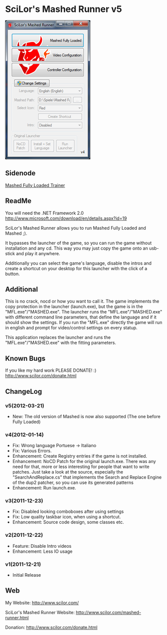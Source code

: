# SciLor's Mashed Runner v5

![Screenshot](https://raw.githubusercontent.com/SciLor/MashedRunner/master/SciLorsMashedRunnerv4.jpg)

## Sidenode
[Mashed Fully Loaded Trainer](https://github.com/SciLor/MashedTrainer)

## ReadMe

You will need the .NET Framework 2.0
http://www.microsoft.com/download/en/details.aspx?id=19

SciLor's Mashed Runner allows you to run Mashed Fully Loaded and Mashed ;).

It bypasses the launcher of the game, so you can run the game without installation and any cd.
This way you may just copy the game onto an usb-stick and play it anywhere.

Additionally you can select the game's language, disable the intros and create a shortcut on your desktop for this launcher
with the click of a button.

## Additional
This is no crack, nocd or how you want to call it. The game implements the copy protection in the launcher (launch.exe),
but the game is in the "MFL.exe"/"MASHED.exe". The launcher runs the "MFL.exe"/"MASHED.exe" with different command line parameters,
that define the language and if it should show the settings.
If you run the "MFL.exe" directly the game will run in english and prompt for video/control settings on every statup.

This application replaces the launcher and runs the "MFL.exe"/"MASHED.exe" with the fitting parameters.

## Known Bugs

If you like my hard work PLEASE DONATE! :)
http://www.scilor.com/donate.html

## ChangeLog

### v5(2012-03-21)
- New: The old version of Mashed is now also supported (The one before Fully Loaded)

### v4(2012-01-14)
- Fix: Wrong language Portuese -> Italiano
- Fix: Various Errors.
- Enhancement: Create Registry entries if the game is not installed.
- Enhancement: NoCD Patch for the original launch.exe.
	There was any need for that, more or less interesting for people that want to write patches.
	Just take a look at the source, especially the "SearchAndReplace.cs"
	that implements the Search and Replace Engine of the dup2 patcher, so you can use its generated patterns
- Enhancement: Run launch.exe.

### v3(2011-12-23)
- Fix: Disabled looking comboboxes after using settings
- Fix: Low quality taskbar icon, when using a shortcut.
- Enhancement: Source code design, some classes etc.

### v2(2011-12-22)
- Feature: Disable Intro videos
- Enhancement: Less IO usage

### v1(2011-12-21)
- Initial Release


## Web
My Website: http://www.scilor.com/

SciLor's Mashed Runner Website: http://www.scilor.com/mashed-runner.html

Donation: http://www.scilor.com/donate.html
